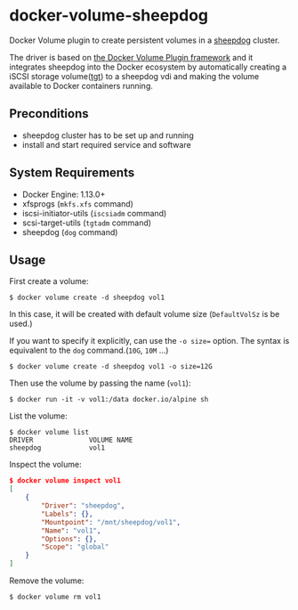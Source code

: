 # docker-volume-sheepdog


Docker Volume plugin to create persistent volumes in a [sheepdog](http://sheepdog.github.io/sheepdog/) cluster.

The driver is based on [the Docker Volume Plugin framework](https://docs.docker.com/engine/extend/plugins_volume/) and it integrates sheepdog into the Docker ecosystem by automatically creating a iSCSI storage volume([tgt](http://stgt.sourceforge.net/)) to a sheepdog vdi and making the volume available to Docker containers running.



## Preconditions

- sheepdog cluster has to be set up and running
- install and start required service and software

## System Requirements

- Docker Engine: 1.13.0+
- xfsprogs (`mkfs.xfs` command)
- iscsi-initiator-utils (`iscsiadm` command)
- scsi-target-utils (`tgtadm` command)
- sheepdog (`dog` command)

## Usage

First create a volume:

```
$ docker volume create -d sheepdog vol1
```

In this case, it will be created with default volume size (`DefaultVolSz` is be used.)


If you want to specify it explicitly, can use the `-o size=` option.
The syntax is equivalent to the `dog` command.(`10G`, `10M` ...)

```
$ docker volume create -d sheepdog vol1 -o size=12G
```

Then use the volume by passing the name (`vol1`):

```
$ docker run -it -v vol1:/data docker.io/alpine sh
```

List the volume:

```
$ docker volume list
DRIVER              VOLUME NAME
sheepdog            vol1
```

Inspect the volume:

```json
$ docker volume inspect vol1
[
    {
        "Driver": "sheepdog",
        "Labels": {},
        "Mountpoint": "/mnt/sheepdog/vol1",
        "Name": "vol1",
        "Options": {},
        "Scope": "global"
    }
]
```

Remove the volume:

```
$ docker volume rm vol1
```

